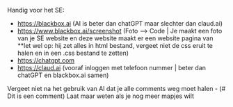 Handig voor het SE:
- https://blackbox.ai (AI is beter dan chatGPT maar slechter dan claud.ai)
- https://www.blackbox.ai/screenshot (Foto --> Code | Je maakt een foto van je SE website en deze website maakt er een website pagina van **let wel op: hij zet alles in html bestand, vergeet niet de css eruit te halen en in een .css bestand te zetten)
- https://chatgpt.com
- https://claud.ai (vooraf inloggen met telefoon nummer | beter dan chatGPT en blackbox.ai samen)


Vergeet niet na het gebruik van AI dat je alle comments weg moet halen - (# Dit is een comment)
Laat maar weten als je nog meer mapjes wilt

